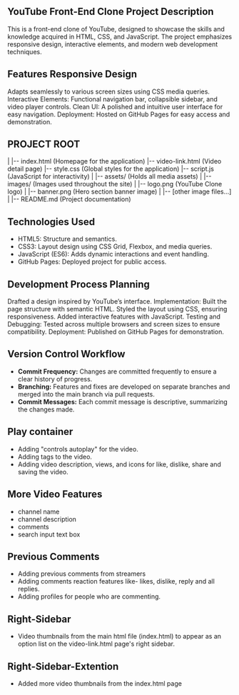 ## YouTube Front-End Clone Project Description

 This is a front-end clone of YouTube, designed to showcase the skills and knowledge acquired in HTML, CSS, and JavaScript. The project emphasizes responsive design, interactive elements, and modern web development techniques.

## Features Responsive Design

Adapts seamlessly to various screen sizes using CSS media queries. Interactive Elements: Functional navigation bar, collapsible sidebar, and video player controls. Clean UI: A polished and intuitive user interface for easy navigation. Deployment: Hosted on GitHub Pages for easy access and demonstration.

## PROJECT ROOT 

| |-- index.html (Homepage for the application) |-- video-link.html (Video detail page) |-- style.css (Global styles for the application) |-- script.js (JavaScript for interactivity) | |-- assets/ (Holds all media assets) | |-- images/ (Images used throughout the site) | |-- logo.png (YouTube Clone logo) | |-- banner.png (Hero section banner image) | |-- [other image files...] | |-- README.md (Project documentation)

## Technologies Used 

- HTML5: Structure and semantics. 
- CSS3: Layout design using CSS Grid, Flexbox, and media queries. 
- JavaScript (ES6): Adds dynamic interactions and event handling. 
- GitHub Pages: Deployed project for public access.

## Development Process Planning

Drafted a design inspired by YouTube’s interface. Implementation: Built the page structure with semantic HTML. Styled the layout using CSS, ensuring responsiveness. Added interactive features with JavaScript. Testing and Debugging: Tested across multiple browsers and screen sizes to ensure compatibility. Deployment: Published on GitHub Pages for demonstration.

## Version Control Workflow

- **Commit Frequency:** Changes are committed frequently to ensure a clear history of progress.
- **Branching:** Features and fixes are developed on separate branches and merged into the main branch via pull requests.
- **Commit Messages:** Each commit message is descriptive, summarizing the changes made.

## Play container

- Adding "controls autoplay" for the video.
- Adding tags to the video.
- Adding video description, views, and icons for like, dislike, share and saving the video.

## More Video Features

- channel name
- channel description
- comments
- search input text box

## Previous Comments

- Adding previous comments from streamers
- Adding comments reaction features like- likes, dislike, reply and all replies.
- Adding profiles for people who are commenting.

## Right-Sidebar

- Video thumbnails from the main html file (index.html) to appear as an option list on the video-link.html page's right sidebar.

## Right-Sidebar-Extention

- Added more video thumbnails from the index.html page

